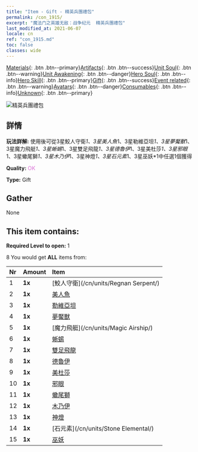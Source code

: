 ```yaml
---
title: "Item - Gift - 精英兵團禮包"
permalink: /con_1915/
excerpt: "魔法门之英雄无敌：战争纪元  精英兵團禮包"
last_modified_at: 2021-06-07
locale: cn
ref: "con_1915.md"
toc: false
classes: wide
---
```

 [Materials](/ItemsCN/){: .btn .btn--primary}[Artifacts](/ItemsCN/Artifacts/){: .btn .btn--success}[Unit Soul](/ItemsCN/UnitSoul/){: .btn .btn--warning}[Unit Awakening](/ItemsCN/UnitAwakening/){: .btn .btn--danger}[Hero Soul](/ItemsCN/HeroSoul/){: .btn .btn--info}[Hero Skill](/ItemsCN/HeroSkill/){: .btn .btn--primary}[Gift](/ItemsCN/Gift/){: .btn .btn--success}[Event related](/ItemsCN/Events/){: .btn .btn--warning}[Avatars](/ItemsCN/Avatars/){: .btn .btn--danger}[Consumables](/ItemsCN/Consumables/){: .btn .btn--info}[Unknown](/ItemsCN/Unknown/){: .btn .btn--primary}

 ![精英兵團禮包](/images/t/i_907054.png)

## 詳情
 **玩法詳解:** 使用後可從3星鮫人守衛*1、3星美人魚*1、3星勒維亞坦*1、3星夢魘獸*1、3星魔力飛艇*1、3星蜥蜴*1、3星雙足飛龍*1、3星德魯伊*1、3星美杜莎*1、3星邪眼*1、3星蠍尾獅*1、3星木乃伊*1、3星神燈*1、3星石元素*1、3星巫妖*1中任選1個獲得

 **Quality:** <span style="color: #DA70D6">OK</span>

 **Type:** Gift

## Gather

  None

## This item contains:

 **Required Level to open:** 1

 8 You would get **ALL** items  from:

  | Nr | Amount |     Item    |
  |:---|:-------|:------------|
  | 1 |  **1x** | [鮫人守衛](/cn/units/Regnan Serpent/) |  | 
  | 2 |  **1x** | [美人魚](/cn/units/Mermaid/) |  | 
  | 3 |  **1x** | [勒維亞坦](/cn/units/Revyaratan/) |  | 
  | 4 |  **1x** | [夢魘獸](/cn/units/Nightmare/) |  | 
  | 5 |  **1x** | [魔力飛艇](/cn/units/Magic Airship/) |  | 
  | 6 |  **1x** | [蜥蜴](/cn/units/Basilisk/) |  | 
  | 7 |  **1x** | [雙足飛龍](/cn/units/Wyvern/) |  | 
  | 8 |  **1x** | [德魯伊](/cn/units/Druid/) |  | 
  | 9 |  **1x** | [美杜莎](/cn/units/Medusa/) |  | 
  | 10 |  **1x** | [邪眼](/cn/units/Beholder/) |  | 
  | 11 |  **1x** | [蠍尾獅](/cn/units/Manticore/) |  | 
  | 12 |  **1x** | [木乃伊](/cn/units/Mummy/) |  | 
  | 13 |  **1x** | [神燈](/cn/units/Genie/) |  | 
  | 14 |  **1x** | [石元素](/cn/units/Stone Elemental/) |  | 
  | 15 |  **1x** | [巫妖](/cn/units/Lich/) |  | 
